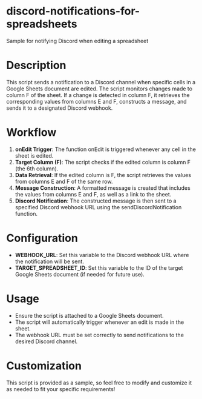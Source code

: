 # discord-notifications-for-spreadsheets
Sample for notifying Discord when editing a spreadsheet

# Description
This script sends a notification to a Discord channel when specific cells in a Google Sheets document are edited. The script monitors changes made to column F of the sheet. If a change is detected in column F, it retrieves the corresponding values from columns E and F, constructs a message, and sends it to a designated Discord webhook.

# Workflow
1. **onEdit Trigger**: The function onEdit is triggered whenever any cell in the sheet is edited.
2. **Target Column (F)**: The script checks if the edited column is column F (the 6th column).
3. **Data Retrieval**: If the edited column is F, the script retrieves the values from columns E and F of the same row.
4. **Message Construction**: A formatted message is created that includes the values from columns E and F, as well as a link to the sheet.
5. **Discord Notification**: The constructed message is then sent to a specified Discord webhook URL using the sendDiscordNotification function.

# Configuration
- **WEBHOOK_URL**: Set this variable to the Discord webhook URL where the notification will be sent.
- **TARGET_SPREADSHEET_ID**: Set this variable to the ID of the target Google Sheets document (if needed for future use).

# Usage
- Ensure the script is attached to a Google Sheets document.
- The script will automatically trigger whenever an edit is made in the sheet.
- The webhook URL must be set correctly to send notifications to the desired Discord channel.

# Customization
This script is provided as a sample, so feel free to modify and customize it as needed to fit your specific requirements!
